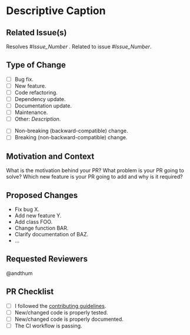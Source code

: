 # Descriptive Caption

<!--
Thank you for your contribution!

Please fill out this pull request (PR) template and please take a look
at our contributing guidelines at
https://github.com/andthum/lintf2_ether_ana_postproc/blob/main/CONTRIBUTING.rst
-->

<!--
Only for project maintainers, please do not remove!
Regex version for issue-labeler.
See https://github.com/github/issue-labeler

issue_labeler_regex_version=0
-->

## Related Issue(s)

<!-- Remove this section, if your PR is not related to an issue. -->

Resolves #*Issue_Number* .
Related to issue #*Issue_Number*.

## Type of Change

* [ ] Bug fix.
* [ ] New feature.
* [ ] Code refactoring.
* [ ] Dependency update.
* [ ] Documentation update.
* [ ] Maintenance.
* [ ] Other: *Description*.

<!-- Blank line -->

* [ ] Non-breaking (backward-compatible) change.
* [ ] Breaking (non-backward-compatible) change.

## Motivation and Context

<!--
If your PR resolves a distinct issue, you can remove this section or
(better) give a brief summary of that issue.
-->

What is the motivation behind your PR?
What problem is your PR going to solve?
Which new feature is your PR going to add and why is it required?

## Proposed Changes

<!-- Give a concise summary of the most important changes. -->

* Fix bug X.
* Add new feature Y.
* Add class FOO.
* Change function BAR.
* Clarify documentation of BAZ.
* ...

## Requested Reviewers

<!-- Request specific reviewers here or remove this section. -->

@andthum

## PR Checklist

<!--
Please tick the check boxes accordingly.  Mark any check boxes that do
not apply to your PR as [~].
-->

* [ ] I followed the [contributing guidelines](https://github.com/andthum/lintf2_ether_ana_postproc/blob/main/CONTRIBUTING.rst).
* [ ] New/changed code is properly tested.
* [ ] New/changed code is properly documented.
* [ ] The CI workflow is passing.
